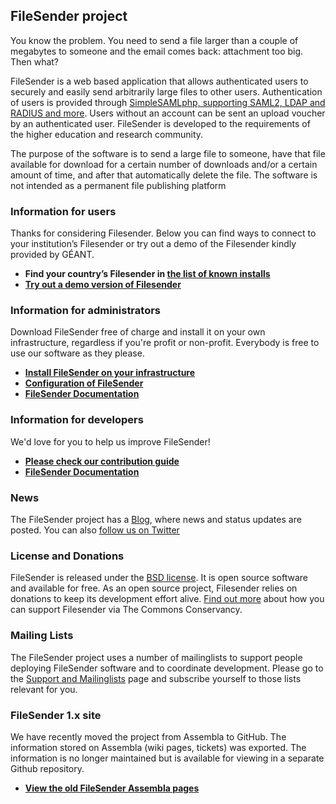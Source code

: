 
## FileSender project

You know the problem. You need to send a file larger than a couple of megabytes to someone and the email comes back: attachment too big. Then what?

FileSender is a web based application that allows authenticated users to securely and easily send arbitrarily large files to other users. Authentication of users is provided through [SimpleSAMLphp, supporting SAML2, LDAP and RADIUS and more](http://simplesamlphp.org). Users without an account can be sent an upload voucher by an authenticated user. FileSender is developed to the requirements of the higher education and research community.

The purpose of the software is to send a large file to someone, have that file available for download for a certain number of downloads and/or a certain amount of time, and after that automatically delete the file. The software is not intended as a permanent file publishing platform


### Information for users

Thanks for considering Filesender. Below you can find ways to connect to your institution’s Filesender or try out a demo of the Filesender kindly provided by GÉANT.  

* **Find your country’s Filesender in [the list of known installs](https://docs.filesender.org/filesender/known-installs)**
* **[Try out a demo version of Filesender](https://filesender.geant.org/)**

### Information for administrators

Download FileSender free of charge and install it on your own infrastructure, regardless if you're profit or non-profit.  Everybody is free to use our software as they please.

* **[Install FileSender on your infrastructure](//docs.filesender.org/filesender/v2.0/install/)**
* **[Configuration of FileSender](//docs.filesender.org/filesender/v2.0/admin/configuration/)**
* **[FileSender Documentation](//docs.filesender.org/filesender/v2.0/)**

### Information for developers

We'd love for you to help us improve FileSender!

* **[Please check our contribution guide](https://github.com/filesender/filesender/blob/master/CONTRIBUTE.md)**
* **[FileSender Documentation](//docs.filesender.org/filesender/v2.0/)**

### News

The FileSender project has a [Blog](https://blog.filesender.org/), where news and status updates are posted.  You can also [follow us on Twitter](https://twitter.com/filesender)

### License and Donations

FileSender is released under the [BSD license](http://opensource.org/licenses/BSD-3-Clause). It is open source software and available for free.  As an open source project, Filesender relies on donations to keep its development effort alive.  [Find out more](https://commonsconservancy.org/programmes/) about how you can support Filesender via The Commons Conservancy. 

### Mailing Lists

The FileSender project uses a number of mailinglists to support people deploying FileSender software and to coordinate development. Please go to the [Support and Mailinglists](http://docs.filesender.org/filesender/mailinglist) page and subscribe yourself to those lists relevant for you.

### FileSender 1.x site

We have recently moved the project from Assembla to GitHub.  The information stored on Assembla (wiki pages, tickets) was exported. The information is no longer maintained but is available for viewing in a separate Github repository.

* **[View the old FileSender Assembla pages](https://github.com/filesender/assembla-export)**
